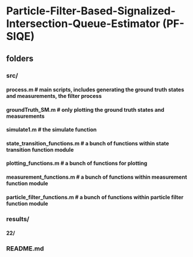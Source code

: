 # Particle-Filter-Based-Signalized-Intersection-Queue-Estimator (PF-SIQE)
## folders
### src/                    
#### process.m    # main scripts, includes generating the ground truth states and measurements, the filter process
#### groundTruth_SM.m  # only plotting the ground truth states and measurements
#### simulate1.m  # the simulate function
#### state_transition_functions.m  # a bunch of functions within state transition function module
#### plotting_functions.m    # a bunch of functions for plotting
#### measurement_functions.m     # a bunch of functions within measurement function module
#### particle_filter_functions.m  # a bunch of functions within particle filter function module      
### results/               
#### 22/            
### README.md              

